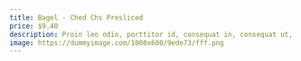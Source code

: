 ```yaml
---
title: Bagel - Ched Chs Presliced
price: $9.40
description: Proin leo odio, porttitor id, consequat in, consequat ut, nulla. Sed accumsan felis. Ut at dolor quis odio consequat varius.
image: https://dummyimage.com/1000x600/9ede73/fff.png
---
```

